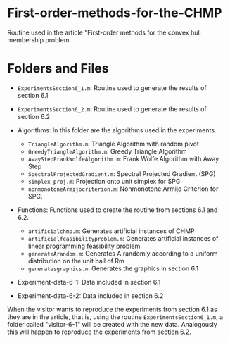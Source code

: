 # First-order-methods-for-the-CHMP
Routine used in the article "First-order methods for the convex hull membership problem.

# Folders and Files

* `ExperimentsSection6_1.m`: Routine used to generate the results of section 6.1

* `ExperimentsSection6_2.m`: Routine used to generate the results of section 6.2

- Algorithms: In this folder are the algorithms used in the experiments.
    * `TriangleAlgorithm.m`: Triangle Algorithm with random pivot
    * `GreedyTriangleAlgorithm.m`: Greedy Triangle Algorithm
    * `AwayStepFrankWolfeAlgorithm.m`: Frank Wolfe Algorithm with Away Step
    * `SpectralProjectedGradient.m`: Spectral Projected Gradient (SPG)
    * `simplex_proj.m`: Projection onto unit simplex for SPG
    * `nonmonotoneArmijocriterion.m`: Nonmonotone Armijo Criterion for SPG.

- Functions: Functions used to create the routine from sections 6.1 and 6.2.
    * `artificialchmp.m`: Generates artificial instances of CHMP
    * `artificialfeasibilityproblem.m`: Generates artificial instances of linear programming feasibility problem
    * `generateArandom.m`: Generates A randomly according to a uniform distribution on the unit ball of Rm
    * `generatesgraphics.m`: Generates the graphics in section 6.1

- Experiment-data-6-1: Data included in section 6.1
- Experiment-data-6-2: Data included in section 6.2

When the visitor wants to reproduce the experiments from section 6.1 as they are in the article, that is, using the routine `ExperimentsSection6_1.m`, a folder called "visitor-6-1" will be created with the new data. Analogously this will happen to reproduce the experiments from section 6.2.

